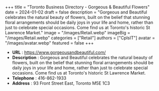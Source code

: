 +++
title = "Toronto Business Directory - Gorgeous & Beautiful Flowers"
date = 2024-01-02
draft = false
description = "Gorgeous and Beautiful celebrates the natural beauty of flowers, built on the belief that stunning floral arrangements should be daily joys in your life and home, rather than just to celebrate special occasions. Come find us at Toronto's historic St Lawrence Market."
image = "/images/Retail.webp"
imageBig = "/images/Retail.webp"
categories = ["Retail"]
authors = ["CplsIT"]
avatar = "/images/avatar.webp"
featured = false
+++


* **URL** :  https://www.gorgeousandbeautiful.com/
* **Description** : Gorgeous and Beautiful celebrates the natural beauty of flowers, built on the belief that stunning floral arrangements should be daily joys in your life and home, rather than just to celebrate special occasions. Come find us at Toronto's historic St Lawrence Market.
* **Telephone** : 416-862-1933
* **Address** : 93 Front Street East, Toronto M5E 1C3